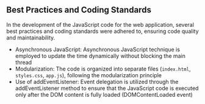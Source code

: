 

## Best Practices and Coding Standards

In the development of the JavaScript code for the web application, several best practices and coding standards were adhered to, ensuring code quality and maintainability.

- Asynchronous JavaScript: Asynchronous JavaScript technique is employed to update the time dynamically without blocking the main thread
- Modularization: The code is organized into separate files (`index.html`, `styles.css`, `app.js`), following the modularization principle
- Use of addEventListener: Event delegation is utilized through the addEventListener method to ensure that the JavaScript code is executed only after the DOM content is fully loaded (DOMContentLoaded event)